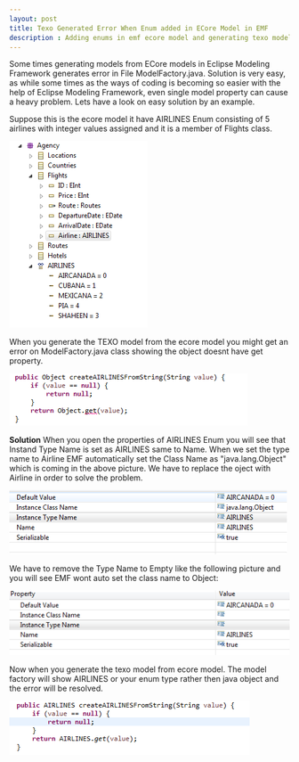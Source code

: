 ```yaml
---
layout: post
title: Texo Generated Error When Enum added in ECore Model in EMF
description : Adding enums in emf ecore model and generating texo models from enums generate errors as object could not be recognized in java modelFactory class.
---
```


Some times generating models from ECore models in Eclipse Modeling Framework generates error in File ModelFactory.java. Solution is very easy, as while some times as the ways of coding is becoming so easier with the help of Eclipse Modeling Framework, even single model property can cause a heavy problem.
Lets have a look on easy solution by an example.


Suppose this is the ecore model it have AIRLINES Enum consisting of 5 airlines with integer values assigned and it is a member of Flights class.

![Ecore Model](/img/texo_enums_1.PNG)

When you generate the TEXO model from the ecore model you might get an error on ModelFactory.java class showing the object doesnt have get property.

![Model Factory Error](/img/texo_enums_4.PNG)

<strong>Solution</strong>
When you open the properties of AIRLINES Enum you will see that Instand Type Name is set as AIRLINES same to Name. When we set the type name to Airline EMF automatically set the Class Name as "java.lang.Object" which is coming in the above picture. We have to replace the oject with Airline in order to solve the problem.

![Enum Property](/img/texo_enums_2.PNG)


We have to remove the Type Name to Empty like the following picture and you will see EMF wont auto set the class name to Object:

![Enum Property Solution](/img/texo_enums_5.PNG)

Now when you generate the texo model from ecore model. The model factory will show AIRLINES or your enum type rather then java object and the error will be resolved.

![Enum Property Solution](/img/texo_enums_6.PNG)

